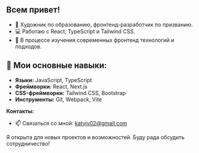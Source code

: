 ## Всем привет! 

- 🎨 Художник по образованию, фронтенд-разработчик по призванию.
- 💻 Работаю с React, TypeScript и Tailwind CSS.
- 🌱 В процессе изучения современных фронтенд технологий и подходов.

## 🔧 Мои основные навыки:
- **Языки:** JavaScript, TypeScript
- **Фреймворки:** React, Next.js
- **CSS-фреймворки:** Tailwind CSS, Bootstrap
- **Инструменты:** Git, Webpack, Vite

**Контакты:**
- 📫 Связаться со мной: katyiv02@gmail.com

 Я открыта для новых проектов и возможностей. Буду рада обсудить сотрудничество!


